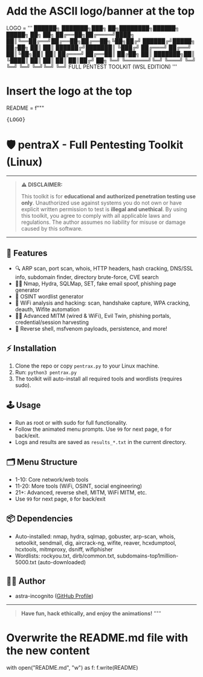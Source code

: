 # Add the ASCII logo/banner at the top
LOGO = '''
██████╗ ███████╗███╗   ██╗████████╗██████╗  █████╗ ██╗  ██╗
██╔══██╗██╔════╝████╗  ██║╚══██╔══╝██╔══██╗██╔══██╗╚██╗██╔╝
██████╔╝█████╗  ██╔██╗ ██║   ██║   ██████╔╝███████║ ╚███╔╝ 
██╔═══╝ ██╔══╝  ██║╚██╗██║   ██║   ██╔═══╝ ██╔══██║ ██╔██╗ 
██║     ███████╗██║ ╚████║   ██║   ██║     ██║  ██║██╔╝ ██╗
╚═╝     ╚══════╝╚═╝  ╚═══╝   ╚═╝   ╚═╝     ╚═╝  ╚═╝╚═╝  ╚═╝
FULL PENTEST TOOLKIT (WSL EDITION)
'''

# Insert the logo at the top
README = f"""
<pre>
{LOGO}
</pre>

# 🛡️ pentraX - Full Pentesting Toolkit (Linux)

---

> **⚠️ DISCLAIMER:**
> 
> This toolkit is for **educational and authorized penetration testing use only**.
> Unauthorized use against systems you do not own or have explicit written permission to test is **illegal and unethical**.
> By using this toolkit, you agree to comply with all applicable laws and regulations.
> The author assumes no liability for misuse or damage caused by this software.

---

## 🚀 Features
- 🔍 ARP scan, port scan, whois, HTTP headers, hash cracking, DNS/SSL info, subdomain finder, directory brute-force, CVE search
- 🕵️‍♂️ Nmap, Hydra, SQLMap, SET, fake email spoof, phishing page generator
- 🧠 OSINT wordlist generator
- 📡 WiFi analysis and hacking: scan, handshake capture, WPA cracking, deauth, Wifite automation
- 🦹‍♂️ Advanced MITM (wired & WiFi), Evil Twin, phishing portals, credential/session harvesting
- 🐍 Reverse shell, msfvenom payloads, persistence, and more!

## ⚡ Installation
1. Clone the repo or copy `pentrax.py` to your Linux machine.
2. Run: `python3 pentrax.py`
3. The toolkit will auto-install all required tools and wordlists (requires sudo).

## 🕹️ Usage
- Run as root or with sudo for full functionality.
- Follow the animated menu prompts. Use `99` for next page, `0` for back/exit.
- Logs and results are saved as `results_*.txt` in the current directory.

## 🗂️ Menu Structure
- 1-10: Core network/web tools
- 11-20: More tools (WiFi, OSINT, social engineering)
- 21+: Advanced, reverse shell, MITM, WiFi MITM, etc.
- Use `99` for next page, `0` for back/exit

## 📦 Dependencies
- Auto-installed: nmap, hydra, sqlmap, gobuster, arp-scan, whois, setoolkit, sendmail, dig, aircrack-ng, wifite, reaver, hcxdumptool, hcxtools, mitmproxy, dsniff, wifiphisher
- Wordlists: rockyou.txt, dirb/common.txt, subdomains-top1million-5000.txt (auto-downloaded)

## 👨‍💻 Author
- astra-incognito ([GitHub Profile](https://github.com/astra-incognito/))

---

> **Have fun, hack ethically, and enjoy the animations!**
"""

# Overwrite the README.md file with the new content
with open("README.md", "w") as f:
    f.write(README) 